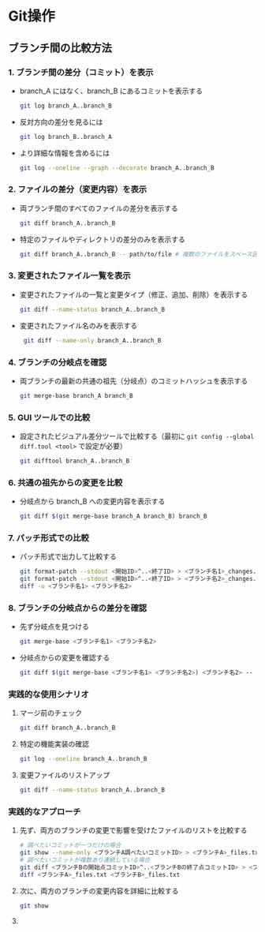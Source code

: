# Git操作

## ブランチ間の比較方法

### 1. ブランチ間の差分（コミット）を表示

- branch_A にはなく、branch_B にあるコミットを表示する
  ```bash
  git log branch_A..branch_B
  ```
- 反対方向の差分を見るには
  ```bash
  git log branch_B..branch_A
  ```

* より詳細な情報を含めるには
  ```bash
  git log --oneline --graph --decorate branch_A..branch_B
  ```

### 2. ファイルの差分（変更内容）を表示
- 両ブランチ間のすべてのファイルの差分を表示する
  ```bash
  git diff branch_A..branch_B
  ```

- 特定のファイルやディレクトリの差分のみを表示する
  ```bash
  git diff branch_A..branch_B -- path/to/file # 複数のファイルをスペース区切りで指定可能
  ```

### 3. 変更されたファイル一覧を表示

- 変更されたファイルの一覧と変更タイプ（修正、追加、削除）を表示する
  ```bash
  git diff --name-status branch_A..branch_B
  ```

* 変更されたファイル名のみを表示する
  ```bash
   git diff --name-only branch_A..branch_B
  ```

### 4. ブランチの分岐点を確認

- 両ブランチの最新の共通の祖先（分岐点）のコミットハッシュを表示する
  ```bash
  git merge-base branch_A branch_B
  ```

### 5. GUI ツールでの比較

- 設定されたビジュアル差分ツールで比較する（最初に `git config --global diff.tool <tool>` で設定が必要）
  ```bash
  git difftool branch_A..branch_B
  ```

### 6. 共通の祖先からの変更を比較

- 分岐点から branch_B への変更内容を表示する
  ```bash
  git diff $(git merge-base branch_A branch_B) branch_B
  ```

### 7. パッチ形式での比較

* パッチ形式で出力して比較する
  ```bash
  git format-patch --stdout <開始ID>^..<終了ID> > <ブランチ名1>_changes.patch
  git format-patch --stdout <開始ID>^..<終了ID> > <ブランチ名2>_changes.patch
  diff -u <ブランチ名1> <ブランチ名2>
  ```

### 8. ブランチの分岐点からの差分を確認

* 先ず分岐点を見つける
  ```bash
  git merge-base <ブランチ名1> <ブランチ名2>
  ```

* 分岐点からの変更を確認する
  ```bash
  git diff $(git merge-base <ブランチ名1> <ブランチ名2>) <ブランチ名2> -- path/to/file (複数ある場合はスペース区切りで列挙可能)
  ```

  

### 実践的な使用シナリオ

1. マージ前のチェック
   ```bash
   git diff branch_A..branch_B
   ```

2. 特定の機能実装の確認
   ```bash
   git log --oneline branch_A..branch_B
   ```

3. 変更ファイルのリストアップ
   ```bash
   git diff --name-status branch_A..branch_B
   ```

### 実践的なアプローチ

1. 先ず、両方のブランチの変更で影響を受けたファイルのリストを比較する
   ```bash
   # 調べたいコミットが一つだけの場合
   git show --name-only <ブランチA調べたいコミットID> > <ブランチA>_files.txt
   # 調べたいコミットが複数あり連続している場合
   git diff <ブランチBの開始点コミットID>^..<ブランチBの終了点コミットID> > <ブランチB>_files.txt
   diff <ブランチA>_files.txt <ブランチB>_files.txt
   ```

2. 次に、両方のブランチの変更内容を詳細に比較する
   ```bash
   git show 
   ```

   

3. 

